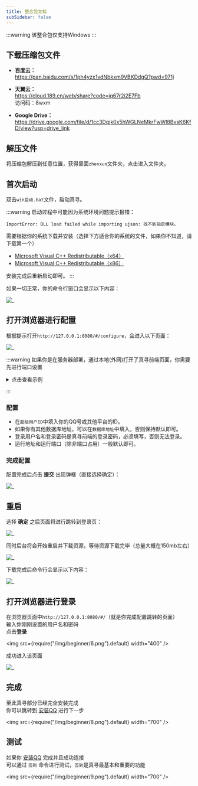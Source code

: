 ```yaml
---
title: 整合包文档
subSidebar: false
---
```


:::warning
该整合包仅支持Windows
:::

## 下载压缩包文件

- **百度云：**  
  https://pan.baidu.com/s/1ph4yzx1vdNbkxm9VBKDdgQ?pwd=971j

- **天翼云：**  
  https://cloud.189.cn/web/share?code=jq67r2i2E7Fb  
  访问码：8wxm

- **Google Drive：**  
  https://drive.google.com/file/d/1cc3Dqjk0x5hWGLNeMkrFwWl8BvsK6KfD/view?usp=drive_link

## 解压文件

将压缩包解压到任意位置，获得里面`zhenxun`文件夹，点击进入文件夹。

## 首次启动

双击`win启动.bat`文件，启动真寻。

:::warning
启动过程中可能因为系统环境问题提示报错：
```
ImportError: DLL load failed while importing ujson: 找不到指定模块。
```

需要根据你的系统下载并安装（选择下方适合你的系统的文件，如果你不知道，请下载第一个）

- [Microsoft Visual C++ Redistributable（x64）](https://aka.ms/vs/17/release/vc_redist.x64.exe)
- [Microsoft Visual C++ Redistributable（x86）](https://aka.ms/vs/17/release/vc_redist.x86.exe)

安装完成后重新启动即可。
:::

如果一切正常，你的命令行窗口会显示以下内容：

![_](/img/beginner/0.png)

## 打开浏览器进行配置

根据提示打开`http://127.0.0.1:8080/#/configure`，会进入以下页面：

![_](/img/beginner/1.png)

:::warning
如果你是在服务器部署，通过本地(外网)打开了真寻前端页面，你需要先进行端口设置  

<details>
<summary>点击查看示例</summary>

例如：  
  你的服务器ip是：`43.133.22.44`  
  真寻启动端口是：`8080`  
  那么你需要先点击地址设置设置端口，修改完成后点击确认  

  <img src={require("/img/beginner/ip_port_set.png").default} width="400" />

</details>

:::

### 配置

* 在`超级用户ID`中填入你的QQ号或其他平台的ID。
* 如果你有其他数据库地址，可以在`数据库地址`中填入，否则保持默认即可。
* 登录用户名和登录密码是真寻前端的登录密码，必须填写，否则无法登录。
* 运行地址和运行端口（除非端口占用）一般默认即可。

### 完成配置

配置完成后点击 **提交** 出现弹框（直接选择确定）：

![_](/img/beginner/2.png)

## 重启

选择 **确定** 之后页面将进行跳转到登录页：

![_](/img/beginner/3.png)

同时后台将会开始重启并下载资源，等待资源下载完毕（总量大概在150mb左右）

![_](/img/beginner/4.png)

下载完成后命令行会显示以下内容：

![_](/img/beginner/5.png)

## 打开浏览器进行登录

在浏览器页面中`http://127.0.0.1:8080/#/`（就是你完成配置跳转的页面）  
输入你刚刚设置的用户名和密码  
点击**登录**

<img src={require("/img/beginner/6.png").default} width="400" />

成功进入该页面

![_](/img/beginner/7.png)

## 完成

至此真寻部分已经完全安装完成  
你可以跳转到 [安装QQ](https://hibikier.github.io/zhenxun_bot/install/install-qq) 进行下一步


<img src={require("/img/beginner/8.png").default} width="700" />

## 测试

如果你 [安装QQ](https://hibikier.github.io/zhenxun_bot/install/install-qq) 完成并且成功连接  
可以通过 `签到` 命令进行测试，`签到`是真寻最基本和重要的功能

<img src={require("/img/beginner/9.png").default} width="700" />